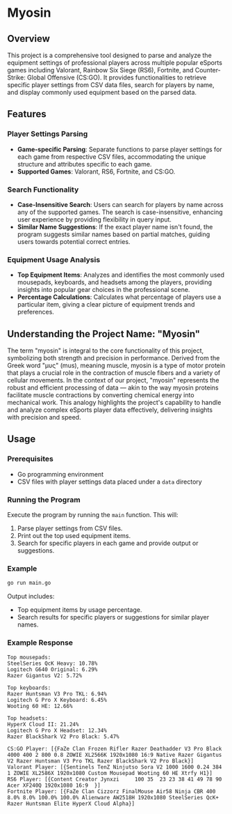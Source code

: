 # Myosin

## Overview

This project is a comprehensive tool designed to parse and analyze the equipment settings of professional players across multiple popular eSports games including Valorant, Rainbow Six Siege (RS6), Fortnite, and Counter-Strike: Global Offensive (CS:GO). It provides functionalities to retrieve specific player settings from CSV data files, search for players by name, and display commonly used equipment based on the parsed data.

## Features

### Player Settings Parsing

- **Game-specific Parsing**: Separate functions to parse player settings for each game from respective CSV files, accommodating the unique structure and attributes specific to each game.
- **Supported Games**: Valorant, RS6, Fortnite, and CS:GO.

### Search Functionality

- **Case-Insensitive Search**: Users can search for players by name across any of the supported games. The search is case-insensitive, enhancing user experience by providing flexibility in query input.
- **Similar Name Suggestions**: If the exact player name isn't found, the program suggests similar names based on partial matches, guiding users towards potential correct entries.

### Equipment Usage Analysis

- **Top Equipment Items**: Analyzes and identifies the most commonly used mousepads, keyboards, and headsets among the players, providing insights into popular gear choices in the professional scene.
- **Percentage Calculations**: Calculates what percentage of players use a particular item, giving a clear picture of equipment trends and preferences.

## Understanding the Project Name: "Myosin"

The term "myosin" is integral to the core functionality of this project, symbolizing both strength and precision in performance. Derived from the Greek word "μυς" (mus), meaning muscle, myosin is a type of motor protein that plays a crucial role in the contraction of muscle fibers and a variety of cellular movements. In the context of our project, "myosin" represents the robust and efficient processing of data — akin to the way myosin proteins facilitate muscle contractions by converting chemical energy into mechanical work. This analogy highlights the project's capability to handle and analyze complex eSports player data effectively, delivering insights with precision and speed.

## Usage

### Prerequisites

- Go programming environment
- CSV files with player settings data placed under a `data` directory

### Running the Program

Execute the program by running the `main` function. This will:
1. Parse player settings from CSV files.
2. Print out the top used equipment items.
3. Search for specific players in each game and provide output or suggestions.

### Example

```bash
go run main.go
```

Output includes:
- Top equipment items by usage percentage.
- Search results for specific players or suggestions for similar player names.

### Example Response
```golang
Top mousepads:
SteelSeries QcK Heavy: 10.78%
Logitech G640 Original: 6.29%
Razer Gigantus V2: 5.72%

Top keyboards:
Razer Huntsman V3 Pro TKL: 6.94%
Logitech G Pro X Keyboard: 6.45%
Wooting 60 HE: 12.66%

Top headsets:
HyperX Cloud II: 21.24%
Logitech G Pro X Headset: 12.34%
Razer BlackShark V2 Pro Black: 5.47%

CS:GO Player: [{FaZe Clan Frozen Rifler Razer Deathadder V3 Pro Black 4000 400 2 800 0.8 ZOWIE XL2566K 1920x1080 16:9 Native Razer Gigantus V2 Razer Huntsman V3 Pro TKL Razer BlackShark V2 Pro Black}]
Valorant Player: [{Sentinels TenZ Ninjutso Sora V2 1000 1600 0.24 384 1 ZOWIE XL2586X 1920x1080 Custom Mousepad Wooting 60 HE Xtrfy H1}]
RS6 Player: [{Content Creator Jynxzi     100 35  23 23 38 41 49 78 90 Acer XF240Q 1920x1080 16:9  }]
Fortnite Player: [{FaZe Clan Cizzorz FinalMouse Air58 Ninja CBR 400 8.0% 8.0% 100.0% 100.0% Alienware AW2518H 1920x1080 SteelSeries QcK+ Razer Huntsman Elite HyperX Cloud Alpha}]
```
